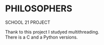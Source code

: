 PHILOSOPHERS
============
SCHOOL 21 PROJECT

Thank to this project I studyed multithreading.  
There is a C and a Python versions.
